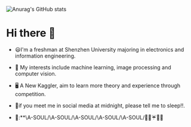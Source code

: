 
![Anurag's GitHub stats](https://github-readme-stats.vercel.app/api?username=CNShawn&theme=nightowl&include_all_commits=true)  
# Hi there :beers:

- 😃I'm a freshman at Shenzhen University majoring in electronics and information engineering.  

- 📝 My interests include machine learning, image processing and computer vision.  

- 🖥️ A New Kaggler, aim to learn more theory and experience through competition.  

- 🌃if you meet me in social media at midnight, please tell me to sleep!!.  

- 💐:**\A-SOUL/\A-SOUL/\A-SOUL/\A-SOUL/\A-SOUL/🍬🍦☔🌟🤡 

  <!--

  *😅 I’m looking to collaborate on ...

  *😅 I’m looking for help with ...

  *😅Ask me about ...

  *😅 How to reach me: ...

  *😅 Pronouns: ...

  *😅 Fun fact: ...

  -->



